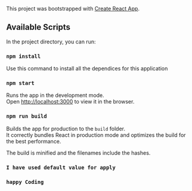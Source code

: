 This project was bootstrapped with [Create React App](https://github.com/facebook/create-react-app).

## Available Scripts

In the project directory, you can run:
### `npm install`
Use this command to install all the dependices for this application

### `npm start`

Runs the app in the development mode.<br>
Open [http://localhost:3000](http://localhost:3000) to view it in the browser.




### `npm run build`

Builds the app for production to the `build` folder.<br>
It correctly bundles React in production mode and optimizes the build for the best performance.

The build is minified and the filenames include the hashes.<br>

### `I have used default value for apply`
### `happy Coding`
